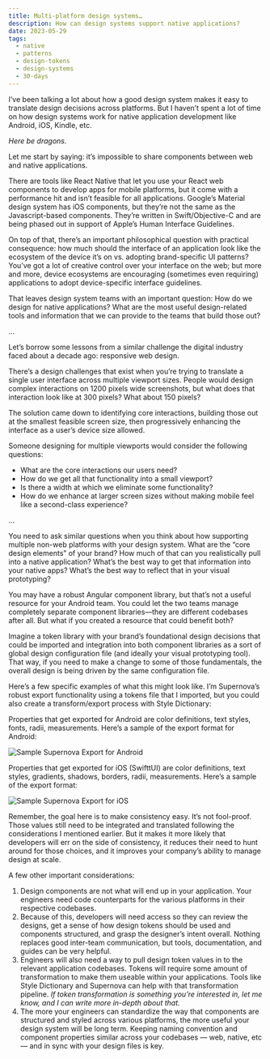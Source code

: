 ```yaml
---
title: Multi-platform design systems…
description: How can design systems support native applications?
date: 2023-05-29
tags:
  - native
  - patterns
  - design-tokens
  - design-systems
  - 30-days
---
```


I’ve been talking a lot about how a good design system makes it easy to translate design decisions across platforms. But I haven’t spent a lot of time on how design systems work for native application development like Android, iOS, Kindle, etc. 

*Here be dragons.* 

Let me start by saying: it’s impossible to share components between web and native applications.

There are tools like React Native that let you use your React web components to develop apps for mobile platforms, but it come with a performance hit and isn’t feasible for all applications. Google’s Material design system has iOS components, but they’re not the same as the Javascript-based components. They’re written in Swift/Objective-C and are being phased out in support of Apple’s Human Interface Guidelines. 

On top of that, there’s an important philosophical question with practical consequence: how much should the interface of an application look like the ecosystem of the device it’s on vs. adopting brand-specific UI patterns? You’ve got a lot of creative control over your interface on the web; but more and more, device ecosystems are encouraging (sometimes even requiring) applications to adopt device-specific interface guidelines.

That leaves design system teams with an important question: How do we design for native applications? What are the most useful design-related tools and information that we can provide to the teams that build those out?

…

Let’s borrow some lessons from a similar challenge the digital industry faced about a decade ago: responsive web design.

There’s a design challenges that exist when you’re trying to translate a single user interface across multiple viewport sizes. People would design complex interactions on 1200 pixels wide screenshots, but what does that interaction look like at 300 pixels? What about 150 pixels? 

The solution came down to identifying core interactions, building those out at the smallest feasible screen size, then progressively enhancing the interface as a user’s device size allowed.

Someone designing for multiple viewports would consider the following questions:

- What are the core interactions our users need?
- How do we get all that functionality into a small viewport?
- Is there a width at which we eliminate some functionality?
- How do we enhance at larger screen sizes without making mobile feel like a second-class experience?

…

You need to ask similar questions when you think about how supporting multiple non-web platforms with your design system. What are the “core design elements” of your brand? How much of that can you realistically pull into a native application? What’s the best way to get that information into your native apps? What’s the best way to reflect that in your visual prototyping?

You may have a robust Angular component library, but that’s not a useful resource for your Android team. You could let the two teams manage completely separate component libraries—they are different codebases after all. But what if you created a resource that could benefit both?

Imagine a token library with your brand’s foundational design decisions that could be imported and integration into both component libraries as a sort of global design configuration file (and ideally your visual prototyping tool). That way, if you need to make a change to some of those fundamentals, the overall design is being driven by the same configuration file. 

Here’s a few specific examples of what this might look like. I’m Supernova’s robust export functionality using a tokens file that I imported, but you could also create a transform/export process with Style Dictionary:

Properties that get exported for Android are color definitions, text styles, fonts, radii, measurements. Here’s a sample of the export format for Android:

![Sample Supernova Export for Android](/assets/i/supernova-export-android.png)

Properties that get exported for iOS (SwifttUI) are color definitions, text styles, gradients, shadows, borders, radii, measurements. Here’s a sample of the export format:

![Sample Supernova Export for iOS](/assets/i/supernova-export-ios.png)

Remember, the goal here is to make consistency easy. It’s not fool-proof. Those values still need to be integrated and translated following the considerations I mentioned earlier. But it makes it more likely that developers will err on the side of consistency, it reduces their need to hunt around for those choices, and it improves your company’s ability to manage design at scale.

A few other important considerations:

1. Design components are not what will end up in your application. Your engineers need code counterparts for the various platforms in their respective codebases.
2. Because of this, developers will need access so they can review the designs, get a sense of how design tokens should be used and components structured, and grasp the designer’s intent overall.  Nothing replaces good inter-team communication, but tools, documentation, and guides can be very helpful.
3. Engineers will also need a way to pull design token values in to the relevant application codebases. Tokens will require some amount of transformation to make them useable within your applications. Tools like Style Dictionary and Supernova can help with that transformation pipeline. *If token transformation is something you’re interested in, let me know, and I can write more in-depth about that.*
4. The more your engineers can standardize the way that components are structured and styled across various platforms, the more useful your design system will be long term. Keeping naming convention and component properties similar across your codebases — web, native, etc — and in sync with your design files is key.